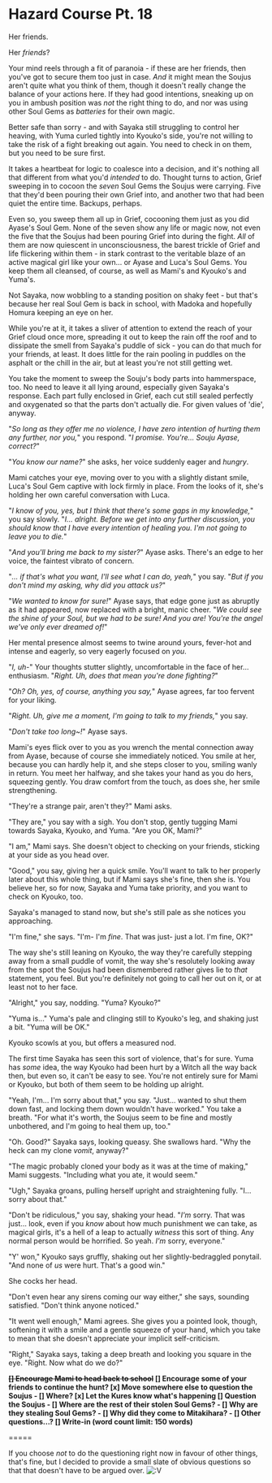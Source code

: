 # Hazard Course Pt. 18

Her friends.

Her *friends*?

Your mind reels through a fit of paranoia - if these are her friends, then you've got to secure them too just in case. *And* it might mean the Soujus aren't quite what you think of them, though it doesn't really change the balance of your actions here. If they had good intentions, sneaking up on you in ambush position was *not* the right thing to do, and nor was using other Soul Gems as *batteries* for their own magic.

Better safe than sorry - and with Sayaka still struggling to control her heaving, with Yuma curled tightly into Kyouko's side, you're not willing to take the risk of a fight breaking out again. You need to check in on them, but you need to be sure first.

It takes a heartbeat for logic to coalesce into a decision, and it's nothing all that different from what you'd *intended* to do. Thought turns to action, Grief sweeping in to cocoon the *seven* Soul Gems the Soujus were carrying. Five that they'd been pouring their own Grief into, and another two that had been quiet the entire time. Backups, perhaps.

Even so, you sweep them all up in Grief, cocooning them just as you did Ayase's Soul Gem. None of the seven show any life or magic now, not even the five that the Soujus had been pouring Grief into during the fight. *All* of them are now quiescent in unconsciousness, the barest trickle of Grief and life flickering within them - in stark contrast to the veritable blaze of an active magical girl like your own... or Ayase and Luca's Soul Gems. You keep them all cleansed, of course, as well as Mami's and Kyouko's and Yuma's.

Not Sayaka, now wobbling to a standing position on shaky feet - but that's because her real Soul Gem is back in school, with Madoka and hopefully Homura keeping an eye on her.

While you're at it, it takes a sliver of attention to extend the reach of your Grief cloud once more, spreading it out to keep the rain off the roof and to dissipate the smell from Sayaka's puddle of sick - you can do that much for your friends, at least. It does little for the rain pooling in puddles on the asphalt or the chill in the air, but at least you're not still getting wet.

You take the moment to sweep the Souju's body parts into hammerspace, too. No need to leave it all lying around, especially given Sayaka's response. Each part fully enclosed in Grief, each cut still sealed perfectly and oxygenated so that the parts don't actually die. For given values of 'die', anyway.

"*So long as they offer me no violence, I have *zero* intention of hurting them any further, nor you,*" you respond. "*I promise. You're... Souju Ayase, correct?*"

"*You know our *name*?*" she asks, her voice suddenly eager and *hungry*.

Mami catches your eye, moving over to you with a slightly distant smile, Luca's Soul Gem captive with lock firmly in place. From the looks of it, she's holding her own careful conversation with Luca.

"*I know of you, yes, but I think that there's some gaps in my knowledge,*" you say slowly. "*I... alright. Before we get into any further discussion, you should know that I have every intention of healing you. I'm not going to leave you to die.*"

"*And you'll bring me back to my sister?*" Ayase asks. There's an edge to her voice, the faintest vibrato of concern.

"*... if that's what you want, I'll see what I can do, yeah,*" you say. "*But if you don't mind my asking, why did you attack us?*"

"*We wanted to *know* for sure!*" Ayase says, that edge gone just as abruptly as it had appeared, now replaced with a bright, manic cheer. "*We could see the shine of your Soul, but we had to be *sure*! And you *are*! You're the angel we've only ever *dreamed* of!*"

Her mental presence almost seems to twine around yours, fever-hot and intense and eagerly, so very eagerly focused on *you*.

"*I, uh-*" Your thoughts stutter slightly, uncomfortable in the face of her... enthusiasm. "*Right. Uh, does that mean you're done fighting?*"

"*Oh? Oh, yes, of course, anything you say,*" Ayase agrees, far too fervent for your liking.

"*Right. Uh, give me a moment, I'm going to talk to my friends,*" you say.

"*Don't take too long\~!*" Ayase says.

Mami's eyes flick over to you as you wrench the mental connection away from Ayase, because of course she immediately noticed. You smile at her, because you can hardly help it, and she steps closer to you, smiling wanly in return. You meet her halfway, and she takes your hand as you do hers, squeezing gently. You draw comfort from the touch, as does she, her smile strengthening.

"They're a strange pair, aren't they?" Mami asks.

"They are," you say with a sigh. You don't stop, gently tugging Mami towards Sayaka, Kyouko, and Yuma. "Are you OK, Mami?"

"I am," Mami says. She doesn't object to checking on your friends, sticking at your side as you head over.

"Good," you say, giving her a quick smile. You'll want to talk to her properly later about this whole thing, but if Mami says she's fine, then she is. You believe her, so for now, Sayaka and Yuma take priority, and you want to check on Kyouko, too.

Sayaka's managed to stand now, but she's still pale as she notices you approaching.

"I'm fine," she says. "I'm- I'm *fine*. That was just- just a lot. I'm fine, OK?"

The way she's still leaning on Kyouko, the way they're carefully stepping away from a small puddle of vomit, the way she's resolutely looking away from the spot the Soujus had been dismembered rather gives lie to *that* statement, you feel. But you're definitely not going to call her out on it, or at least not to her face.

"Alright," you say, nodding. "Yuma? Kyouko?"

"Yuma is..." Yuma's pale and clinging still to Kyouko's leg, and shaking just a bit. "Yuma will be OK."

Kyouko scowls at you, but offers a measured nod.

The first time Sayaka has seen this sort of violence, that's for sure. Yuma has *some* idea, the way Kyouko had been hurt by a Witch all the way back then, but even so, it can't be easy to see. You're not entirely sure for Mami or Kyouko, but both of them seem to be holding up alright.

"Yeah, I'm... I'm sorry about that," you say. "Just... wanted to shut them down fast, and locking them down wouldn't have worked." You take a breath. "For what it's worth, the Soujus seem to be fine and mostly unbothered, and I'm going to heal them up, too."

"Oh. Good?" Sayaka says, looking queasy. She swallows hard. "Why the heck can my clone *vomit*, anyway?"

"The magic probably cloned your body as it was at the time of making," Mami suggests. "Including what you ate, it would seem."

"Ugh," Sayaka groans, pulling herself upright and straightening fully. "I... sorry about that."

"Don't be ridiculous," you say, shaking your head. "*I'm* sorry. That was just... look, even if you *know* about how much punishment we can take, as magical girls, it's a hell of a leap to actually *witness* this sort of thing. Any normal person would be horrified. So yeah. *I'm* sorry, everyone."

"Y' won," Kyouko says gruffly, shaking out her slightly-bedraggled ponytail. "And none of *us* were hurt. That's a good win."

She cocks her head.

"Don't even hear any sirens coming our way either," she says, sounding satisfied. "Don't think anyone noticed."

"It went well enough," Mami agrees. She gives you a pointed look, though, softening it with a smile and a gentle squeeze of your hand, which you take to mean that she doesn't appreciate your implicit self-criticism.

"Right," Sayaka says, taking a deep breath and looking you square in the eye. "Right. Now what do we do?"

**~~\[] Encourage Mami to head back to school~~
\[] Encourage some of your friends to continue the hunt?
\[x] Move somewhere else to question the Soujus
\- \[] Where?
\[x] Let the Kures know what's happening
\[] Question the Soujus
\- \[] Where are the rest of their stolen Soul Gems?
\- \[] Why are they stealing Soul Gems?
\- \[] Why did they come to Mitakihara?
\- \[] Other questions...?
\[] Write-in (word count limit: 150 words)**

\=====​

If you choose *not* to do the questioning right now in favour of other things, that's fine, but I decided to provide a small slate of obvious questions so that that doesn't have to be argued over. ![:V](/styles/sv_smiles/xenforo/emot-v.gif ":V    :V")
